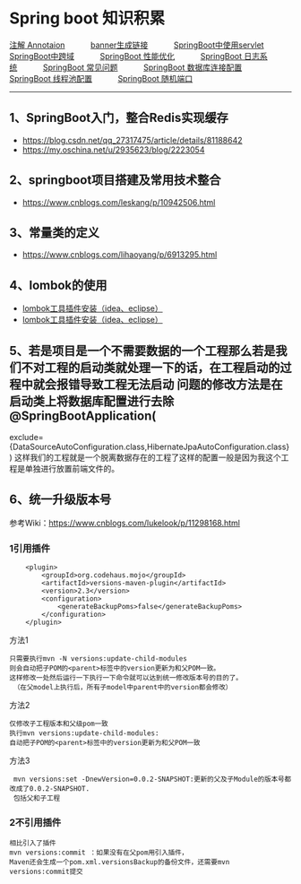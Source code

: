 # Spring boot 知识积累

<p>
<a href="#" onclick="refreshSpringBootContent('annotaion')">注解 Annotaion</a>&emsp;&emsp;&emsp;
<a href="#" onclick="refreshSpringBootContent('banner')">banner生成链接</a>&emsp;&emsp;&emsp;
<a href="#" onclick="refreshSpringBootContent('servlet')">SpringBoot中使用servlet</a>&emsp;&emsp;&emsp;
<a href="#" onclick="refreshSpringBootContent('crossdomain')">SpringBoot中跨域</a>&emsp;&emsp;&emsp;
<a href="#" onclick="refreshSpringBootContent('better')">SpringBoot 性能优化</a>&emsp;&emsp;&emsp;
<a href="#" onclick="refreshSpringBootContent('log')">SpringBoot 日志系统</a>&emsp;&emsp;&emsp;
<a href="#" onclick="refreshSpringBootContent('question')">SpringBoot 常见问题</a>&emsp;&emsp;&emsp;
<a href="#" onclick="refreshSpringBootContent('configdb')">SpringBoot 数据库连接配置</a>&emsp;&emsp;&emsp;
<a href="#" onclick="refreshSpringBootContent('configthreadpool')">SpringBoot 线程池配置</a>&emsp;&emsp;&emsp;
<a href="#" onclick="refreshSpringBootContent('availableport')">SpringBoot 随机端口</a>&emsp;&emsp;&emsp;
</p>

---

## 1、SpringBoot入门，整合Redis实现缓存

- <a href="#" target="_blank">https://blog.csdn.net/qq_27317475/article/details/81188642 </a>
- <a href="#" target="_blank">https://my.oschina.net/u/2935623/blog/2223054 </a>

## 2、springboot项目搭建及常用技术整合

- <a href="https://www.cnblogs.com/leskang/p/10942506.html#" target="_blank">https://www.cnblogs.com/leskang/p/10942506.html </a>

## 3、常量类的定义

- <a href="https://www.cnblogs.com/lihaoyang/p/6913295.html#" target="_blank">https://www.cnblogs.com/lihaoyang/p/6913295.html </a>

## 4、lombok的使用

- <a href="https://blog.csdn.net/qq_22860341/article/details/81224890#" target="_blank">lombok工具插件安装（idea、eclipse）</a>
- <a href="https://blog.csdn.net/Y_hahaha/article/details/89186284#" target="_blank">lombok工具插件安装（idea、eclipse） </a>

## 5、若是项目是一个不需要数据的一个工程那么若是我们不对工程的启动类就处理一下的话，在工程启动的过程中就会报错导致工程无法启动 问题的修改方法是在启动类上将数据库配置进行去除 @SpringBootApplication(

exclude={DataSourceAutoConfiguration.class,HibernateJpaAutoConfiguration.class})
这样我们的工程就是一个脱离数据存在的工程了这样的配置一般是因为我这个工程是单独进行放置前端文件的。

## 6、统一升级版本号

参考Wiki：<a href="https://www.cnblogs.com/lukelook/p/11298168.html#" target="_blank">https://www.cnblogs.com/lukelook/p/11298168.html </a>

### 1引用插件

        <plugin>
            <groupId>org.codehaus.mojo</groupId>
            <artifactId>versions-maven-plugin</artifactId>
            <version>2.3</version>
            <configuration>
                <generateBackupPoms>false</generateBackupPoms>
            </configuration>
        </plugin>

方法1

    只需要执行mvn -N versions:update-child-modules
    则会自动把子POM的<parent>标签中的version更新为和父POM一致。
    这样修改一处然后运行一下执行一下命令就可以达到统一修改版本号的目的了。
     （在父model上执行后，所有子model中parent中的version都会修改）

方法2

    仅修改子工程版本和父级pom一致
    执行mvn versions:update-child-modules: 
    自动把子POM的<parent>标签中的version更新为和父POM一致

方法3

     mvn versions:set -DnewVersion=0.0.2-SNAPSHOT:更新的父及子Module的版本号都改成了0.0.2-SNAPSHOT.
     包括父和子工程

### 2不引用插件

    相比引入了插件
    mvn versions:commit ：如果没有在父pom用引入插件，
    Maven还会生成一个pom.xml.versionsBackup的备份文件，还需要mvn versions:commit提交

